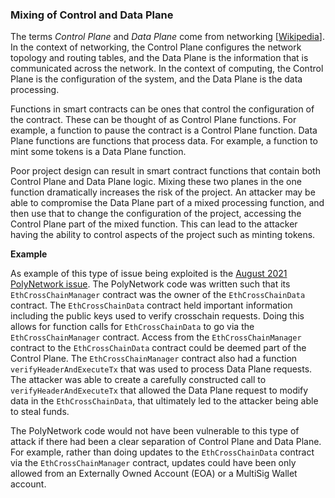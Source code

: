 ### Mixing of Control and Data Plane

The terms *Control Plane* and *Data Plane* come from networking [[Wikipedia](https://en.wikipedia.org/wiki/Control_plane)]. In the
context of networking, the Control Plane configures the network topology 
and routing tables, and the Data Plane is the information that is 
communicated across the network. In the context of computing, the 
Control Plane is the configuration of the system, and the Data Plane
is the data processing. 

Functions in smart contracts can be ones that control the configuration 
of the contract. These can be thought of as Control Plane functions. 
For example, a function to pause the contract is a Control Plane function. 
Data Plane functions are functions that process data. For example, a 
function to mint some tokens is a Data Plane function.

Poor project design can result in smart contract functions that contain 
both Control Plane and Data Plane logic. Mixing these two planes in the 
one function dramatically increases the risk of the project. An attacker 
may be able to compromise the Data Plane part of a mixed processing function, 
and then use that to change the configuration of the project, accessing the 
Control Plane part of the mixed function. This can lead to the attacker 
having the ability to control aspects of the project such as minting tokens.

**Example**

As example of this type of issue being exploited is the 
[August 2021 PolyNetwork issue](https://rekt.news/polynetwork-rekt/). The 
PolyNetwork code was written such that its `EthCrossChainManager` contract
was the owner of the `EthCrossChainData` contract. The `EthCrossChainData` 
contract held important information including the public keys used to verify
crosschain requests. Doing this allows for function calls for `EthCrossChainData`
to go via the `EthCrossChainManager` contract. Access from the `EthCrossChainManager` contract
to the `EthCrossChainData` contract could be deemed part of the Control Plane. 
The `EthCrossChainManager` contract also had a function 
`verifyHeaderAndExecuteTx` that was used to process  Data Plane requests. 
The attacker was able to create a carefully constructed call to
`verifyHeaderAndExecuteTx` that allowed the Data Plane request to modify
data in the `EthCrossChainData`, that ultimately led to the attacker being 
able to steal funds. 

The PolyNetwork code would not have been vulnerable to this type 
of attack if there had been a clear separation of Control Plane and Data 
Plane. For example, rather than doing updates to the `EthCrossChainData` 
contract via the `EthCrossChainManager` contract, updates could have been 
only allowed from an Externally Owned Account (EOA) or a MultiSig Wallet
account.
